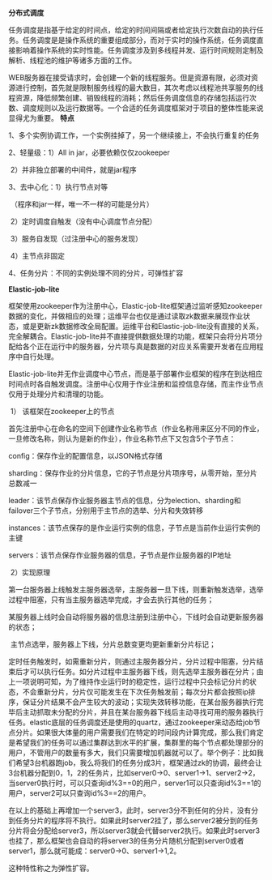 **分布式调度**

​        任务调度是指基于给定的时间点，给定的时间间隔或者给定执行次数自动的执行任务。任务调度是是操作系统的重要组成部分，而对于实时的操作系统，任务调度直接影响着操作系统的实时性能。任务调度涉及到多线程并发、运行时间规则定制及解析、线程池的维护等诸多方面的工作。

​        WEB服务器在接受请求时，会创建一个新的线程服务。但是资源有限，必须对资源进行控制，首先就是限制服务线程的最大数目，其次考虑以线程池共享服务的线程资源，降低频繁创建、销毁线程的消耗；然后任务调度信息的存储包括运行次数、调度规则以及运行数据等。一个合适的任务调度框架对于项目的整体性能来说显得尤为重要。
**特点**

1、多个实例协调工作，一个实例挂掉了，另一个继续接上，不会执行重复的任务

2、轻量级：1）All in jar，必要依赖仅仅zookeeper

​                      2）并非独立部署的中间件，就是jar程序

3、去中心化：1）执行节点对等

​                            （程序和jar一样，唯一不一样的可能是分片）

​                          2）定时调度自触发（没有中心调度节点分配）

​                          3）服务自发现（过注册中心的服务发现）

​                          4）主节点非固定

4、任务分片：不同的实例处理不同的分片，可弹性扩容

**Elastic-job-lite**

​        框架使用zookeeper作为注册中心，Elastic-job-lite框架通过监听感知zookeeper数据的变化，并做相应的处理；运维平台也仅是通过读取zk数据来展现作业状态，或是更新zk数据修改全局配置。运维平台和Elastic-job-lite没有直接的关系，完全解耦合。Elastic-job-lite并不直接提供数据处理的功能，框架只会将分片项分配给各个正在运行中的服务器，分片项与真是数据的对应关系需要开发者在应用程序中自行处理。

​        Elastic-job-lite并无作业调度中心节点，而是基于部署作业框架的程序在到达相应时间点时各自触发调度。注册中心仅用于作业注册和监控信息存储，而主作业节点仅用于处理分片和清理的功能。

​       1） 该框架在zookeeper上的节点

​        首先注册中心在命名的空间下创建作业名称节点（作业名称用来区分不同的作业，一旦修改名称，则认为是新的作业），作业名称节点下又包含5个子节点：

config：保存作业的配置信息，以JSON格式存储

sharding：保存作业的分片信息，它的子节点是分片项序号，从零开始，至分片总数减一

leader：该节点保存作业服务器主节点的信息，分为election、sharding和failover三个子节点，分别用于主节点的选举、分片和失效转移

instances：该节点保存的是作业运行实例的信息，子节点是当前作业运行实例的主键

servers：该节点保存作业服务器的信息，子节点是作业服务器的IP地址

​        2）实现原理

​        第一台服务器上线触发主服务器选举，主服务器一旦下线，则重新触发选举，选举过程中阻塞，只有当主服务器选举完成，才会去执行其他的任务；

​        某服务器上线时会自动将服务器的信息注册到注册中心，下线时会自动更新服务器的状态；

​        主节点选举，服务器上下线，分片总数变更均更新重新分片标记；

​        定时任务触发时，如需重新分片，则通过主服务器分片，分片过程中阻塞，分片结束后才可以执行任务。如分片过程中主服务器下线，则先选举主服务器在分片；
​        由上一项说明可知，为了维持作业运行时的稳定性，运行过程中只会标记分片的状态，不会重新分片，分片仅可能发生在下次任务触发前；
​        每次分片都会按照ip排序，保证分片结果不会产生较大的波动；实现失效转移功能，在某台服务器执行完毕后主动抓取未分配的分片，并且在某台服务器下线后主动寻找可用的服务器执行任务。
​        elastic底层的任务调度还是使用的quartz，通过zookeeper来动态给job节点分片。如果很大体量的用户需要我们在特定的时间段内计算完成，那么我们肯定是希望我们的任务可以通过集群达到水平的扩展，集群里的每个节点都处理部分的用户，不管用户的数量有多大，我们只需要增加机器就可以了。举个例子：比如我们希望3台机器跑job，我么将我们的任务分成3片，框架通过zk的协调，最终会让3台机器分配到0，1，2的任务片，比如server0->0、server1->1、server2->2，当server0执行时，可以只查询id%3==0的用户，server1可以只查询id%3==1的用户，server2可以只查询id%3==2的用户。

​        在以上的基础上再增加一个server3，此时，server3分不到任何的分片，没有分到任务分片的程序将不执行。如果此时server2挂了，那么server2被分到的任务分片将会分配给server3，所以server3就会代替server2执行。如果此时server3也挂了，那么框架也会自动的将server3的任务分片随机分配到server0或者server1，那么就可能成：server0->0、server1->1,2。

这种特性称之为弹性扩容。
